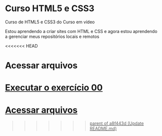 # Curso HTML5 e CSS3
 Curso de HTML5 e CSS3 do Curso em vídeo

 Estou aprendendo a criar sites com HTML e CSS e agora estou aprendendo a gerenciar meus repositórios locais e remotos

<<<<<<< HEAD
# Acessar arquivos
<a href="https://miguelesss.github.io/Curso-HTML5-e-CSS3/modulo01/exercicios/exe001/index.html">Executar o exercício 00
=======
# Acessar arquivos
>>>>>>> parent of a8f443d (Update README.md)
